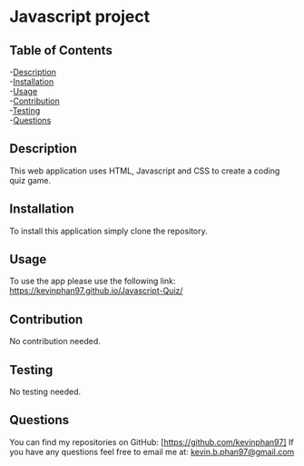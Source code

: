 # Javascript project


  ## Table of Contents
  -[Description](#description)<br/>
  -[Installation](#installation)<br/>
  -[Usage](#usage)<br/>
  -[Contribution](#contribution)<br/>
  -[Testing](#testing)<br/>
  -[Questions](#questions)<br/>

  ## Description
  This web application uses HTML, Javascript and CSS to create a coding quiz game.

  ## Installation
  To install this application simply clone the repository.

  ## Usage
  To use the app please use the following link: https://kevinphan97.github.io/Javascript-Quiz/

  ## Contribution
  No contribution needed.

  ## Testing
  No testing needed.

  ## Questions
  You can find my repositories on GitHub: [https://github.com/kevinphan97]
  If you have any questions feel free to email me at: kevin.b.phan97@gmail.com
